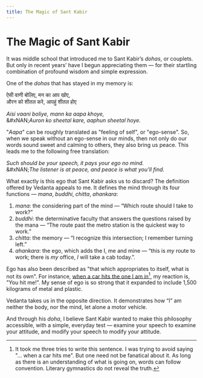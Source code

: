 ```yaml
---
title: The Magic of Sant Kabir
---
```


# The Magic of Sant Kabir

It was middle school that introduced me to Sant Kabir’s _dohas_, or couplets. But only in recent years’ have I begun appreciating them — for their startling combination of profound wisdom and simple expression.

One of the _dohas_ that has stayed in my memory is:

ऐसी वाणी बोलिए, मन का आप खोए,\
औरन को शीतल करे, आपहुं शीतल होए

_Aisi vaani boliye, mann ka aapa khoye,_\
&#xNAN;_&#x41;uron ko sheetal kare, aaphun sheetal hoye._

"_Aapa_" can be roughly translated as "feeling of self", or "ego-sense". So, when we speak without an ego-sense in our minds, then not only do our words sound sweet and calming to others, they also bring us peace. This leads me to the following free translation:

_Such should be your speech, it pays your ego no mind._\
&#xNAN;_&#x54;he listener is at peace, and peace is what you’ll find._

What exactly is this ego that Sant Kabir asks us to discard? The definition offered by Vedanta appeals to me. It defines the mind through its four functions — _mana_, _buddhi_, _chitta_, _ahankara_:

1. _mana_: the considering part of the mind — “Which route should I take to work?”
2. _buddhi_: the determinative faculty that answers the questions raised by the mana — “The route past the metro station is the quickest way to work.”
3. _chitta_: the memory — “I recognize this intersection; I remember turning left.”
4. _ahankara_: the ego, which adds the I, me and mine — “this is _my_ route to work; there is _my_ office, _I_ will take a cab today.”.

Ego has also been described as "that which appropriates to itself, what is not its own". For instance, [when a car hits the one I am in](#user-content-fn-1)[^1], my reaction is, "You hit me!". My sense of ego is so strong that it expanded to include 1,500 kilograms of metal and plastic.

Vedanta takes us in the opposite direction. It demonstrates how “I” am neither the body, nor the mind, let alone a motor vehicle.

And through his _doha_, I believe Sant Kabir wanted to make this philosophy accessible, with a simple, everyday test — examine your speech to examine your attitude, and modify your speech to modify your attitude.

[^1]: It took me three tries to write this sentence. I was trying to avoid saying "... when a car hits me". But one need not be fanatical about it. As long as there is an understanding of what is going on, words can follow convention. Literary gymnastics do not reveal the truth.
